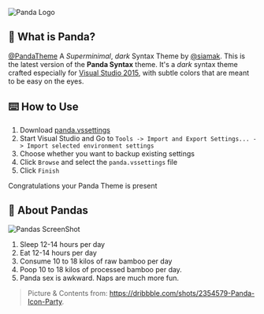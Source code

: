 ![Panda Logo](https://raw.githubusercontent.com/siamak/Panda-Theme-Cmder/master/cover.jpg)

## 🐼 What is Panda?
[@PandaTheme](http://github.com/PandaTheme)  A _Superminimal_, _dark_ Syntax Theme by [@siamak](http://github.com/Siamak). This is the latest version of the **Panda Syntax** theme. It's a _dark_ syntax theme crafted especially for [Visual Studio 2015](http://visualstudio.com/), with subtle colors that are meant to be easy on the eyes.


## ⌨️ How to Use
1. Download [panda.vssettings](https://raw.githubusercontent.com/alinooshabadi/panda-syntax-visual-studio/master/dist/panda.vssettings)
2.  Start Visual Studio and Go to `Tools -> Import and Export Settings... -> Import selected environment settings`
3. Choose whether you want to backup existing settings
4. Click `Browse` and select the `panda.vssettings` file
5. Click `Finish`


Congratulations your Panda Theme is present

## 🐼 About Pandas
![Pandas ScreenShot](https://raw.githubusercontent.com/siamak/atom-panda-syntax/master/screenshots/pandas.png)

1. Sleep 12-14 hours per day
2. Eat 12-14 hours per day
3. Consume 10 to 18 kilos of raw bamboo per day
4. Poop 10 to 18 kilos of processed bamboo per day.
5. Panda sex is awkward. Naps are much more fun.

> Picture & Contents from: https://dribbble.com/shots/2354579-Panda-Icon-Party.
